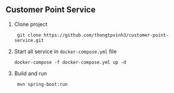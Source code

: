 ## Customer Point Service

1. Clone project

   ```
    git clone https://github.com/thongtpvinh3/customer-point-service.git
   ```

2. Start all service in `docker-compose.yml` file
   ```
   docker-compose -f docker-compose.yml up -d
   ```
3. Build and run

   ```
    mvn spring-boot:run
   ```